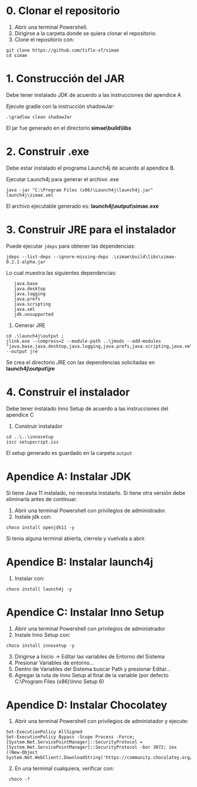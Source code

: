 # 0. Clonar el repositorio

1. Abrir una terminal Powershell.
2. Dirigirse a la carpeta donde se quiera clonar el repositorio.
3. Clone el repositorio con: 

```
git clone https://github.com/tiflo-sf/simae
cd simae
```

# 1. Construcción del JAR

Debe tener instalado JDK de acuerdo a las instrucciones del apendice A

Ejecute gradle con la instrucción shadowJar:

```
.\gradlew clean shadowJar
```

El jar fue generado en el directorio **simae\build\libs**

# 2. Construir .exe

Debe estar instalado el programa Launch4j de acuerdo al apendice B.

Ejecutar Launch4j para generar el archivo .exe

```
java -jar "C:\Program Files (x86)\Launch4j\launch4j.jar" launch4j\simae.xml 
```

El archivo ejecutable generado es: **launch4j\output\simae.exe**

# 3. Construir JRE para el instalador

Puede ejecutar `jdeps` para obtener las dependencias:

```
jdeps --list-deps --ignore-missing-deps .\simae\build\libs\simae-0.2.1-alpha.jar
```

Lo cual muestra las siguientes dependencias:

```
   java.base
   java.desktop
   java.logging
   java.prefs
   java.scripting
   java.xml
   jdk.unsupported
```

1. Generar JRE

```
cd .\launch4j\output ; 
jlink.exe --compress=2 --module-path ..\jmods --add-modules "java.base,java.desktop,java.logging,java.prefs,java.scripting,java.xml,jdk.unsupported" --output jre

```

Se crea el directorio JRE con las dependencias solicitadas en **launch4j\output\jre**

# 4. Construir el instalador

Debe tener instalado Inno Setup de acuerdo a las instrucciones del apendice C

1. Construir instalador

```
cd ..\..\innosetup
iscc setupscript.iss
```

El setup generado es guardado en la carpeta `output`

# Apendice A: Instalar JDK

Si tiene Java 11 instalado, no necesita instalarlo. Si tiene otra versión debe eliminarla antes de continuar.

1. Abrir una terminal Powershell con privilegios de administrador.
2. Instale jdk con:

```
choco install openjdk11 -y
```

Si tenia alguna terminal abierta, cierrela y vuelvala a abrir.

# Apendice B: Instalar launch4j

1. Instalar con:

```
choco install launch4j -y
```

# Apendice C: Instalar Inno Setup

1. Abrir una terminal Powershell con privilegios de administrador
2. Instale Inno Setup con:

```
choco install innosetup -y
```

3. Dirigirse a Inicio -> Editar las variables de Entorno del Sistema
4. Presionar Variables de entorno...
5. Dentro de Variables del Sistema buscar Path y presionar Editar...
6. Agregar la ruta de Inno Setup al final de la variable (por defecto C:\Program Files (x86)\Inno Setup 6)

# Apendice D: Instalar Chocolatey

1. Abrir una terminal Powershell con privilegios de administador y ejecute:

```
Set-ExecutionPolicy AllSigned
Set-ExecutionPolicy Bypass -Scope Process -Force; [System.Net.ServicePointManager]::SecurityProtocol = [System.Net.ServicePointManager]::SecurityProtocol -bor 3072; iex ((New-Object System.Net.WebClient).DownloadString('https://community.chocolatey.org/install.ps1'))
```

2. En una terminal cualquiera, verificar con:

```
 choco -? 
```
